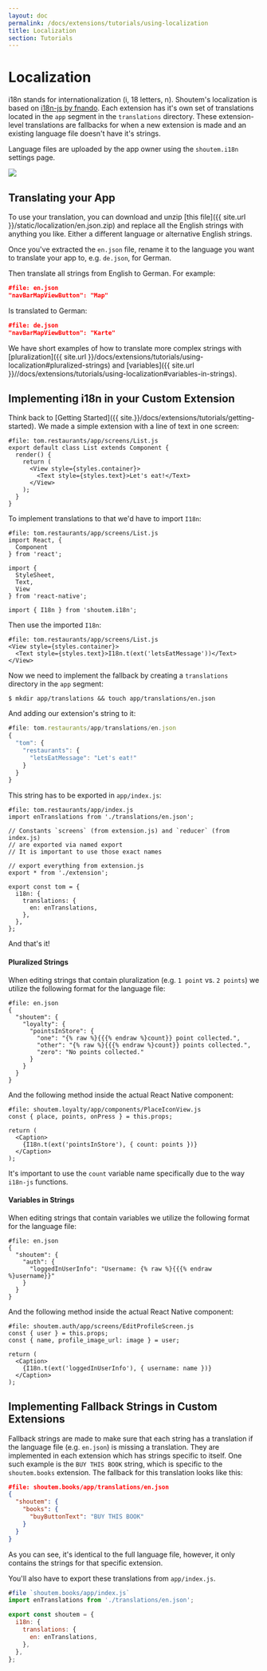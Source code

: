 ```yaml
---
layout: doc
permalink: /docs/extensions/tutorials/using-localization
title: Localization
section: Tutorials
---
```


# Localization

i18n stands for internationalization (i, 18 letters, n). Shoutem's localization is based on [i18n-js by fnando](https://github.com/fnando/i18n-js). Each extension has it's own set of translations located in the `app` segment in the `translations` directory. These extension-level translations are fallbacks for when a new extension is made and an existing language file doesn't have it's strings.

Language files are uploaded by the app owner using the `shoutem.i18n` settings page.

<p class="image">
<img src='{{ site.url }}/img/tutorials/localization/i18n-settings-page.png'/>
</p>

## Translating your App

To use your translation, you can download and unzip [this file]({{ site.url }}/static/localization/en.json.zip) and replace all the English strings with anything you like. Either a different language or alternative English strings.

Once you've extracted the `en.json` file, rename it to the language you want to translate your app to, e.g. `de.json`, for German.

Then translate all strings from English to German. For example:

```JSON
#file: en.json
"navBarMapViewButton": "Map"
```

Is translated to German:

```JSON
#file: de.json
"navBarMapViewButton": "Karte"
```

We have short examples of how to translate more complex strings with [pluralization]({{ site.url }}/docs/extensions/tutorials/using-localization#pluralized-strings) and [variables]({{ site.url }}//docs/extensions/tutorials/using-localization#variables-in-strings).


## Implementing i18n in your Custom Extension

Think back to [Getting Started]({{ site.}}/docs/extensions/tutorials/getting-started). We made a simple extension with a line of text in one screen:

```JavaScript{5}
#file: tom.restaurants/app/screens/List.js
export default class List extends Component {
  render() {
    return (
      <View style={styles.container}>
        <Text style={styles.text}>Let's eat!</Text>
      </View>
    );
  }
}
```

To implement translations to that we'd have to import `I18n`:

```JavaScript{11}
#file: tom.restaurants/app/screens/List.js
import React, {
  Component
} from 'react';

import {
  StyleSheet,
  Text,
  View
} from 'react-native';

import { I18n } from 'shoutem.i18n';
```

Then use the imported `I18n`:

```JavaScript{2}
#file: tom.restaurants/app/screens/List.js
<View style={styles.container}>
  <Text style={styles.text}>I18n.t(ext('letsEatMessage'))</Text>
</View>
```

Now we need to implement the fallback by creating a `translations` directory in the `app` segment:

```ShellSession
$ mkdir app/translations && touch app/translations/en.json
```

And adding our extension's string to it:

```JavaScript
#file: tom.restaurants/app/translations/en.json
{
  "tom": {
    "restaurants": {
      "letsEatMessage": "Let's eat!"
    }
  }
}
```

This string has to be exported in `app/index.js`:

```JavaScript{1,10-16}
#file: tom.restaurants/app/index.js
import enTranslations from './translations/en.json';

// Constants `screens` (from extension.js) and `reducer` (from index.js)
// are exported via named export
// It is important to use those exact names

// export everything from extension.js
export * from './extension';

export const tom = {
  i18n: {
    translations: {
      en: enTranslations,
    },
  },
};
```

And that's it!

#### Pluralized Strings

When editing strings that contain pluralization (e.g. `1 point` vs. `2 points`) we utilize the following format for the language file:

```JSON{4-7}
#file: en.json
{
  "shoutem": {
    "loyalty": {
      "pointsInStore": {
        "one": "{% raw %}{{{% endraw %}count}} point collected.",
        "other": "{% raw %}{{{% endraw %}count}} points collected.",
        "zero": "No points collected."
      }
    }
  }
}
```

And the following method inside the actual React Native component:

```JavaScript{6}
#file: shoutem.loyalty/app/components/PlaceIconView.js
const { place, points, onPress } = this.props;

return (
  <Caption>
    {I18n.t(ext('pointsInStore'), { count: points })}
  </Caption>
);
```

It's important to use the `count` variable name specifically due to the way `i18n-js` functions.

#### Variables in Strings

When editing strings that contain variables we utilize the following format for the language file:

```JSON{3-4}
#file: en.json
{
  "shoutem": {
    "auth": {
      "loggedInUserInfo": "Username: {% raw %}{{{% endraw %}username}}"
    }
  }
}
```

And the following method inside the actual React Native component:

```JavaScript{6}
#file: shoutem.auth/app/screens/EditProfileScreen.js
const { user } = this.props;
const { name, profile_image_url: image } = user;

return (
  <Caption>
    {I18n.t(ext('loggedInUserInfo'), { username: name })}
  </Caption>
);
```

## Implementing Fallback Strings in Custom Extensions

Fallback strings are made to make sure that each string has a translation if the language file (e.g. `en.json`) is missing a translation. They are implemented in each extension which has strings specific to itself. One such example is the `BUY THIS BOOK` string, which is specific to the `shoutem.books` extension. The fallback for this translation looks like this:

```JSON
#file: shoutem.books/app/translations/en.json
{
  "shoutem": {
    "books": {
      "buyButtonText": "BUY THIS BOOK"
    }
  }
}
```

As you can see, it's identical to the full language file, however, it only contains the strings for that specific extension.

You'll also have to export these translations from `app/index.js`.

```JavaScript
#file `shoutem.books/app/index.js`
import enTranslations from './translations/en.json';

export const shoutem = {
  i18n: {
    translations: {
      en: enTranslations,
    },
  },
};
```
